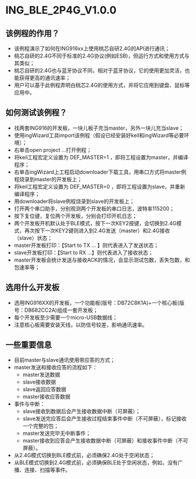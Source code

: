 # ING_BLE_2P4G_V1.0.0

## 该例程的作用？
  * 该例程演示了如何在ING916xx上使用桃芯自研2.4G的API进行通讯；
  * 桃芯自研的2.4G不同于标准的2.4G协议(例如ESB)，但运行方式和使用方式与其类似；
  * 桃芯自研的2.4G也与蓝牙协议不同，相对于蓝牙协议，它的使用更加灵活，也能获得更高的通讯速率；
  * 用户可以基于此例程弄明白桃芯2.4G的使用方式，并将它应用到键盘、鼠标等应用中。

## 如何测试该例程？
  * 找两套ING916的开发板，一块儿板子充当master，另外一块儿充当slave；
  * 使用ingWizard工具import该例程（假设已经安装好keil和ingWizard等必要环境）；
  * 右单击open project ...打开例程；
  * 将keil工程宏定义设置为 DEF_MASTER=1 ，即将工程设置为master，并编译程序；
  * 右单击ingWizard上工程启动downloader下载工具，用串口方式将master例程烧录到master的开发板上；
  * 将keil工程宏定义设置为 DEF_MASTER=0 ，即将工程设置为slave，并重新编译程序；
  * 用downloader将slave例程烧录到slave的开发板上；
  * 打开两个串口助手，分别观测两个开发板的串口日志，波特率115200；
  * 按下复位键，复位两个开发板，分别会打印开机日志；
  * 两个开发板开机默认处于BLE模式，按下一次KEY2按键，会切换到2.4G模式，再次按下一次KEY2键则进入到2.4G发送（master）和2.4G接收（slave）状态；
  * master开发板打印：【Start to TX ... 】则代表进入了发送状态；
  * slave开发板打印：【Start to RX ...】则代表进入了接收状态；
  * master开发板会统计发送与接收ACK的情况，会显示测试包数，丢失包数，和包速率等；

## 选用什么开发板
  * 选用ING916XX的开发板，一个功能板(版号：DB72C8K1A)+一个核心板(版号：DB682CC2A)组成一套开发板；
  * 每个开发板至少需要一个micro-USB数据线；
  * 注意核心板需要安装天线，以防信号较差，影响通讯速率。

## 一些重要信息
  * 目前master与slave通讯使用带应答的方式；
  * master发送和接收应答的流程如下：
    * master发送数据
    * slave接收数据
    * slave返回应答数据
    * master接收应答数据
  * 事件与中断：
    * slave接收到数据后会产生接收数据中断（可屏蔽）；
    * slave发送完应答后会产生接收过程结束事件中断（不可屏蔽），标记接收一个完整的包；
    * master发送完毕无中断事件；
    * master接收到应答会产生接收数据中断（可屏蔽）和接收事件中断（不可屏蔽）。
  * 从2.4G模式切换到BLE模式前，必须确保2.4G处于空闲状态；
  * 从BLE模式切换到2.4G模式前，必须确保BLE处于空闲状态，例如，没有广播、连接、扫描等事件。